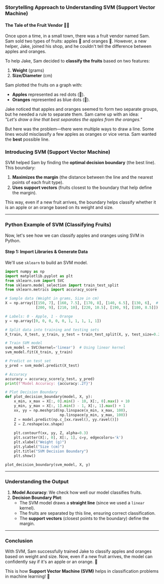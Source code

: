 ### **Storytelling Approach to Understanding SVM (Support Vector Machine)**

#### **The Tale of the Fruit Vendor 🍎🍊**

Once upon a time, in a small town, there was a fruit vendor named Sam. Sam sold two types of fruits: apples 🍎 and oranges 🍊. However, a new helper, Jake, joined his shop, and he couldn't tell the difference between apples and oranges.

To help Jake, Sam decided to **classify the fruits** based on two features:

1. **Weight** (grams)
2. **Size/Diameter** (cm)

Sam plotted the fruits on a graph with:

- **Apples** represented as red dots (🔴).
- **Oranges** represented as blue dots (🔵).

Jake noticed that apples and oranges seemed to form two separate groups, but he needed a rule to separate them. Sam came up with an idea:  
_"Let's draw a line that best separates the apples from the oranges."_

But here was the problem—there were multiple ways to draw a line. Some lines would misclassify a few apples as oranges or vice versa. Sam wanted the **best** possible line.

### **Introducing SVM (Support Vector Machine)**

SVM helped Sam by finding the **optimal decision boundary** (the best line). This boundary:

1. **Maximizes the margin** (the distance between the line and the nearest points of each fruit type).
2. **Uses support vectors** (fruits closest to the boundary that help define the margin).

This way, even if a new fruit arrives, the boundary helps classify whether it is an apple or an orange based on its weight and size.

---

### **Python Example of SVM (Classifying Fruits)**

Now, let's see how we can classify apples and oranges using SVM in Python.

#### **Step 1: Import Libraries & Generate Data**

We'll use `sklearn` to build an SVM model.

```python
import numpy as np
import matplotlib.pyplot as plt
from sklearn.svm import SVC
from sklearn.model_selection import train_test_split
from sklearn.metrics import accuracy_score

# Sample data (Weight in grams, Size in cm)
X = np.array([[150, 7], [160, 7.5], [170, 8], [140, 6.5], [130, 6],  # Apples
              [200, 9], [210, 10], [220, 10.5], [190, 9], [180, 8.5]]) # Oranges

# Labels: 0 - Apple, 1 - Orange
y = np.array([0, 0, 0, 0, 0, 1, 1, 1, 1, 1])

# Split data into training and testing sets
X_train, X_test, y_train, y_test = train_test_split(X, y, test_size=0.2, random_state=42)

# Train SVM model
svm_model = SVC(kernel='linear')  # Using linear kernel
svm_model.fit(X_train, y_train)

# Predict on test set
y_pred = svm_model.predict(X_test)

# Accuracy
accuracy = accuracy_score(y_test, y_pred)
print(f"Model Accuracy: {accuracy:.2f}")

# Plot Decision Boundary
def plot_decision_boundary(model, X, y):
    x_min, x_max = X[:, 0].min() - 10, X[:, 0].max() + 10
    y_min, y_max = X[:, 1].min() - 1, X[:, 1].max() + 1
    xx, yy = np.meshgrid(np.linspace(x_min, x_max, 100),
                         np.linspace(y_min, y_max, 100))
    Z = model.predict(np.c_[xx.ravel(), yy.ravel()])
    Z = Z.reshape(xx.shape)
    
    plt.contourf(xx, yy, Z, alpha=0.3)
    plt.scatter(X[:, 0], X[:, 1], c=y, edgecolors='k')
    plt.xlabel("Weight (g)")
    plt.ylabel("Size (cm)")
    plt.title("SVM Decision Boundary")
    plt.show()

plot_decision_boundary(svm_model, X, y)

```

---

### **Understanding the Output**

1. **Model Accuracy**: We check how well our model classifies fruits.
2. **Decision Boundary Plot**:
    - The SVM model draws a **straight line** (since we used a `linear` kernel).
    - The fruits are separated by this line, ensuring correct classification.
    - The **support vectors** (closest points to the boundary) define the margin.

---

### **Conclusion**

With SVM, Sam successfully trained Jake to classify apples and oranges based on weight and size. Now, even if a new fruit arrives, the model can confidently say if it's an apple or an orange. 🎉

This is how **Support Vector Machine (SVM)** helps in classification problems in machine learning! 🚀